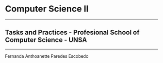 # Computer Science II
------------------------------------------------------------------------
## Tasks and Practices - Profesional School of Computer Science - UNSA
------------------------------------------------------------------------
Fernanda Anthoanette Paredes Escobedo
